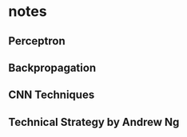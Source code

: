 # notes

## Perceptron

## Backpropagation

## CNN  Techniques

## Technical Strategy by Andrew Ng

